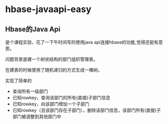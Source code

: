 # hbase-javaapi-easy
## Hbase的Java Api
是个课程实验，花了一下午时间写的使用java api连接hbase的功能,觉得还挺有意思。

问题背景是建一个树状结构的部门组织管理表。

在建表的时候使用了随机递归的方式生成一棵树。

实现了简单的
+ 	查询所有一级部门
+ 	已知rowkey，查询该部门的所有(直接)子部门信息
+  已知rowkey，向该部门增加一个子部门
+  已知rowkey（且该部门存在子部门），删除该部门信息，该部门所有(直接)子部门被调整到其他部门中

